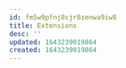 ```yaml
---
id: fm5w9pfnj8cjr8zenwa9iw8
title: Extensions
desc: ''
updated: 1643239019864
created: 1643239019864
---
```




